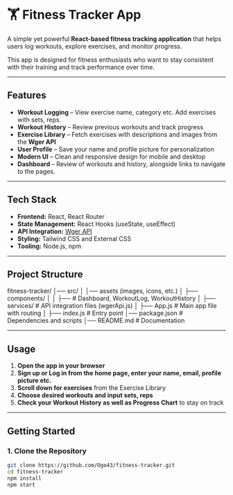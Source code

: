 # 🏋️ Fitness Tracker App    

A simple yet powerful **React-based fitness tracking application** that helps users log workouts, explore exercises, and monitor progress.  

This app is designed for fitness enthusiasts who want to stay consistent with their training and track performance over time.  

---

## Features
- **Workout Logging** – View exercise name, category etc. Add exercises with sets, reps.  
- **Workout History** – Review previous workouts and track progress  
- **Exercise Library** – Fetch exercises with descriptions and images from the **Wger API**  
- **User Profile** – Save your name and profile picture for personalization  
- **Modern UI** – Clean and responsive design for mobile and desktop  
- **Dashboard** – Review of workouts and history, alongside links to navigate to the pages. 

---

## Tech Stack
- **Frontend:** React, React Router  
- **State Management:** React Hooks (useState, useEffect)  
- **API Integration:** [Wger API](https://wger.de/en/software/api)  
- **Styling:** Tailwind CSS and External CSS 
- **Tooling:** Node.js, npm  

---

## Project Structure
fitness-tracker/
│── src/
│ │── assets (images, icons, etc.)
│ ├── components/ 
│ │ ├── # Dashboard, WorkoutLog, WorkoutHistory
│ ├── services/ # API integration files (wgerApi.js)
│ ├── App.js # Main app file with routing
│ ├── index.js # Entry point
│── package.json # Dependencies and scripts
│── README.md # Documentation

---

## **Usage**

1. **Open the app in your browser**  
2. **Sign up or Log in from the home page, enter your name, email, profile picture etc.**  
3. **Scroll down for exercises** from the Exercise Library  
4. **Choose desired workouts and input sets, reps**  
5. **Check your Workout History as well as Progress Chart** to stay on track   

---

## Getting Started

### 1. Clone the Repository
```bash
git clone https://github.com/Ogo43/fitness-tracker.git
cd fitness-tracker
npm install
npm start

 
